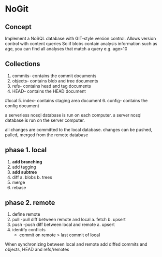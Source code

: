 NoGit
======

Concept
----------

Implement a NoSQL database with GIT-style version control. Allows version control with content queries
So if blobs contain analysis information such as age, you can find all analyses that match a query e.g. age>10


Collections
------------
1. commits- contains the commit documents
2. objects- contains blob and tree documents
3. refs- contains head and tag documents
4. HEAD- contains the HEAD document

#local
5. index- contains staging area document
6. config- contains the config document


a serverless nosql database is run on each computer.
a server nosql database is run on the server computer.

all changes are committed to the local database.
changes can be pushed, pulled, merged from the remote database

phase 1. local
--------------
1. **add branching**
2. add tagging
3. **add subtree**
5. diff
    a. blobs
    b. trees
6. merge
7. rebase

phase 2. remote
----------------
1. define remote
2. pull -pull diff between remote and local
    a. fetch
    b. upsert
3. push -push diff between local and remote
    a. upsert
4. identify conflicts
    - commit on remote > last commit of local

When synchronizing between local and remote add diffed commits and objects, HEAD and refs/remotes